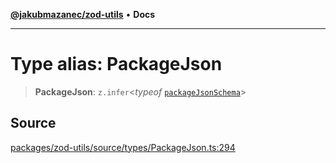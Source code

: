 [**@jakubmazanec/zod-utils**](../README.md) • **Docs**

---

# Type alias: PackageJson

> **PackageJson**: `z.infer`\<_typeof_ [`packageJsonSchema`](../variables/packageJsonSchema.md)\>

## Source

[packages/zod-utils/source/types/PackageJson.ts:294](https://github.com/jakubmazanec/js-tools/blob/0a7ca643260718f11723fa4df4f144d2d5a8a885/packages/zod-utils/source/types/PackageJson.ts#L294)
